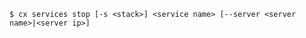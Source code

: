 <!-- layout:code post: services_usage -->

```
$ cx services stop [-s <stack>] <service name> [--server <server name>|<server ip>]
```
